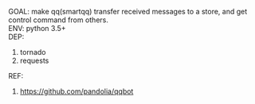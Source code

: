 GOAL: make qq(smartqq) transfer received messages to a store, and get control command from others.  
ENV: python 3.5+  
DEP:  
1. tornado
1. requests

REF:  
1. https://github.com/pandolia/qqbot
